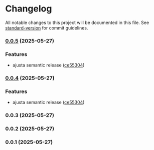 # Changelog

All notable changes to this project will be documented in this file. See [standard-version](https://github.com/conventional-changelog/standard-version) for commit guidelines.

### [0.0.5](https://github.com/Alemascarello/card-battle/compare/v0.0.3...v0.0.5) (2025-05-27)


### Features

* ajusta semantic release ([ce55304](https://github.com/Alemascarello/card-battle/commit/ce55304cef9d373c658b4cd26f9c6f31da5001a9))

### [0.0.4](https://github.com/Alemascarello/card-battle/compare/v0.0.3...v0.0.4) (2025-05-27)


### Features

* ajusta semantic release ([ce55304](https://github.com/Alemascarello/card-battle/commit/ce55304cef9d373c658b4cd26f9c6f31da5001a9))

### 0.0.3 (2025-05-27)

### 0.0.2 (2025-05-27)

### 0.0.1 (2025-05-27)
